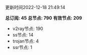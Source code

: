 更新时间2022-12-18 21:49:14

**总订阅: 45**
**总节点: 790**
**有效节点: 209**
- v2ray节点: 190
- ss节点: 14
- trojan节点: 4
- ssr节点: 1
